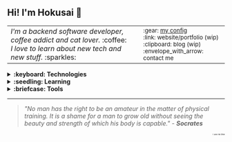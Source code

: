 ## Hi! I'm Hokusai :ocean:

<table>
    <tr>
        <td width=1920>
            <em>
                I'm a backend software developer, coffee addict and cat lover.
            </em> 
            :coffee:
            <br/>
            <em>
                I love to learn about new tech and new stuff.
            </em> 
            :sparkles:
        </td>
        <td width=500>
            <div align="left">
                <sub>
                    :gear: <a href="https://github.com/savio-henrique/nixos-config">my config</a>
                    <br/>
                    :link: website/portfolio (wip)
                    <br/>
                    :clipboard: blog (wip)
                    <br/>
                    :envelope_with_arrow: contact me
                </sub> 
            </div>
        </td>
    </tr>
</table>

<details>
    <summary><b>:keyboard: Technologies</b></summary>
    <sub>
        php | javascript | typescript | python | nodejs | express | tailwindcss | mysql | haskell | 
    </sub>
</details>
<details>
    <summary><b>:seedling: Learning</b></summary>
    <sub>
        nix | neovim | laravel | nextjs | lua |
    </sub>
</details>
<details>
    <summary><b>:briefcase: Tools</b></summary>
    <sub>
        linux | bash | docker | nix | nixos | git | notion | obsidian | gsuite | figma |
    </sub>
</details>
<hr>

> *"No man has the right to be an amateur in the matter of physical training. It is a shame for a man to grow old without seeing the beauty and strength of which his body is capable."* - ***Socrates***

<div align="right">
<sub><sub><sub><sub><sub><sub>i use nix btw</sub></sub></sub></sub></sub></sub>
</div>


